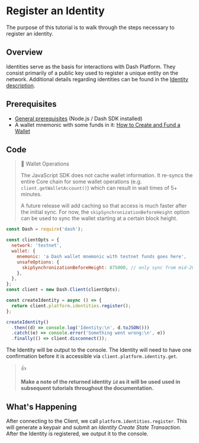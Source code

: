 # Register an Identity

The purpose of this tutorial is to walk through the steps necessary to register an identity.

## Overview
Identities serve as the basis for interactions with Dash Platform. They consist primarily of a public key used to register a unique entity on the network. Additional details regarding identities can be found in the [Identity description](../../explanations/identity.md).

## Prerequisites
- [General prerequisites](../../tutorials/introduction.md#prerequisites) (Node.js / Dash SDK installed)
- A wallet mnemonic with some funds in it: [How to Create and Fund a Wallet](../../tutorials/create-and-fund-a-wallet.md)

## Code

> 📘 Wallet Operations
>
> The JavaScript SDK does not cache wallet information. It re-syncs the entire Core chain for some wallet operations (e.g. `client.getWalletAccount()`) which can result in wait times of  5+ minutes. 
>
> A future release will add caching so that access is much faster after the initial sync. For now, the `skipSynchronizationBeforeHeight` option can be used to sync the wallet starting at a certain block height.

```javascript
const Dash = require('dash');

const clientOpts = {
  network: 'testnet',
  wallet: {
  	mnemonic: 'a Dash wallet mnemonic with testnet funds goes here',
    unsafeOptions: {
      skipSynchronizationBeforeHeight: 875000, // only sync from mid-2023
    },
  },
};
const client = new Dash.Client(clientOpts);

const createIdentity = async () => {
  return client.platform.identities.register();
};

createIdentity()
  .then((d) => console.log('Identity:\n', d.toJSON()))
  .catch((e) => console.error('Something went wrong:\n', e))
  .finally(() => client.disconnect());
``` 

The Identity will be output to the console. The Identity will need to have one confirmation before it is accessible via `client.platform.identity.get`.

> 👍
>
> **Make a note of the returned identity `id` as it will be used used in subsequent tutorials throughout the documentation.**

## What's Happening

After connecting to the Client, we call `platform.identities.register`. This will generate a keypair and submit an _Identity Create State Transaction_. After the Identity is registered, we output it to the console.